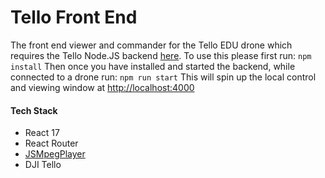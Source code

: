 # Tello Front End

The front end viewer and commander for the Tello EDU drone which requires the Tello Node.JS backend [here](https://github.com/lm93547/tello-backend). To use this please first run:
`npm install`
Then once you have installed and started the backend, while connected to a drone run:
`npm run start`
This will spin up the local control and viewing window at [http://localhost:4000](http://localhost:4000)

#### Tech Stack
- React 17
- React Router
- [JSMpegPlayer](https://github.com/cycjimmy/jsmpeg-player)
- DJI Tello

